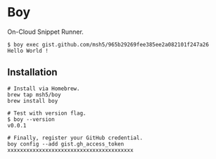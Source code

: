 # Boy

On-Cloud Snippet Runner.

```console
$ boy exec gist.github.com/msh5/965b29269fee385ee2a082101f247a26
Hello World !
```

## Installation

```shell
# Install via Homebrew.
brew tap msh5/boy
brew install boy

# Test with version flag.
$ boy --version
v0.0.1

# Finally, register your GitHub credential.
boy config --add gist.gh_access_token xxxxxxxxxxxxxxxxxxxxxxxxxxxxxxxxxxxxxxxx
```
